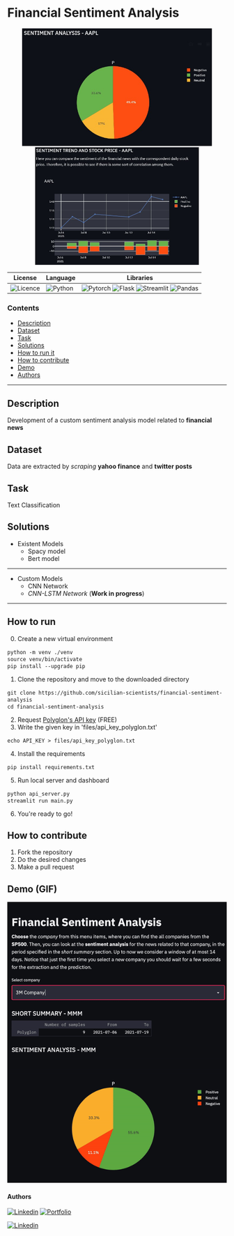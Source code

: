 # Financial Sentiment Analysis


<p align="center">
  <img height="270" src="demo/img1.jpg">
  <img height="270" src="demo/img2.jpg">
</p>

| **License** | **Language** | **Libraries** |
| ----- | ---- | ---- |
| ![Licence](https://img.shields.io/badge/Licence-MIT-orange) |  ![Python](https://img.shields.io/badge/Python-yellow)| ![Pytorch](https://img.shields.io/badge/Pytorch-1.8.1-brightgreen) ![Flask](https://img.shields.io/badge/Flask-2.0.0-brightgreen) ![Streamlit](https://img.shields.io/badge/Streamlit-0.82.0-brightgreen) ![Pandas](https://img.shields.io/badge/Pandas-1.2.4-brightgreen) 


### Contents
- [Description](#description)
- [Dataset](#dataset)
- [Task](#task)
- [Solutions](#solutions)
- [How to run it](#howtorun)
- [How to contribute](#howtocontribute)
- [Demo](#demo)
- [Authors](#authors)

------------------------

<a name="description"/>

## Description
Development of a custom sentiment analysis model related to **financial news**

<a name="dataset"/>

## Dataset
Data are extracted by *scraping* **yahoo finance** and **twitter posts**

<a name="task"/>

## Task
Text Classification

<a name="solutions"/>

## Solutions
- Existent Models
  - Spacy model
  - Bert model

---------
- Custom Models
  - CNN Network
  - *CNN-LSTM Network* (**Work in progress**)

------------------------
<a name="howtorun"/>

## How to run 
0. Create a new virtual environment
```
python -m venv ./venv
source venv/bin/activate
pip install --upgrade pip
```
1. Clone the repository and move to the downloaded directory
```
git clone https://github.com/sicilian-scientists/financial-sentiment-analysis
cd financial-sentiment-analysis
```
2. Request [Polyglon's API key]() (FREE)
3. Write the given key in 'files/api_key_polyglon.txt' 
```
echo API_KEY > files/api_key_polyglon.txt
```
4. Install the requirements
```
pip install requirements.txt
```
5. Run local server and dashboard
```
python api_server.py
streamlit run main.py
```
6. You're ready to go! 

<a name="howtocontribute"/>

## How to contribute
1. Fork the repository
2. Do the desired changes
3. Make a pull request

<a name="demo" />

## Demo (GIF)
<p align="center">
  <img src="demo/demo.gif" height="50%"/>
</p>


<a name="authors"/>

#### Authors

[![Linkedin](https://img.shields.io/badge/Linkedin-Daniele%20Moltisanti-blue)](https://www.linkedin.com/in/daniele-moltisanti/)
[![Portfolio](https://img.shields.io/badge/Portfolio-Daniele%20Moltisanti-9cf)](https://daniele21.github.io)


[![Linkedin](https://img.shields.io/badge/Linkedin-Francesco_Di_Salvo-blue)](https://www.linkedin.com/in/francescodisalvo-pa/)
